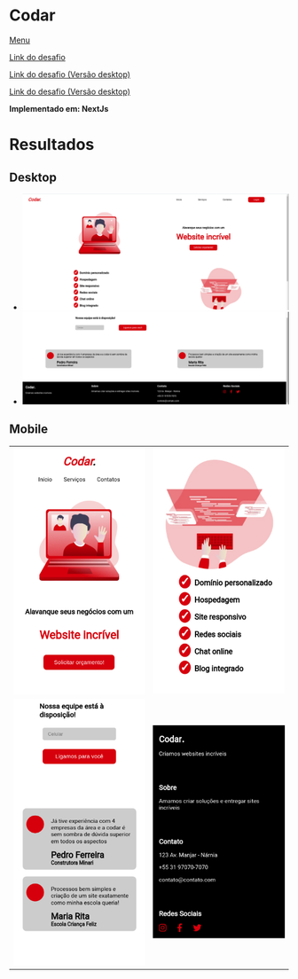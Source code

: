 # Codar

[Menu](https://github.com/Ruanrls/DevChallenge)

[Link do desafio](https://github.com/Lorenalgm/codar)

[Link do desafio (Versão desktop)](https://raw.githubusercontent.com/Lorenalgm/codar/master/design/desktop.png)

[Link do desafio (Versão desktop)](https://raw.githubusercontent.com/Lorenalgm/codar/master/design/mobile.png)

**Implementado em: NextJs**

# Resultados

## Desktop

* ![Imagem de resultado desktop](/Codar/Results/Result-Desktop.png)
* ![Imagem de resultado desktop](/Codar/Results/Result-Desktop-Bottom.png)

## Mobile
| | |
|---|---|
| ![Imagem de resultado mobile](/Codar/Results/Result-Mobile-Top.png)       | ![Imagem de resultado mobile](/Codar/Results/Result-Mobile-Checklist.png) |
| ![Imagem de resultado mobile](/Codar/Results/Result-Mobile-Review.png)    | ![Imagem de resultado mobile](/Codar/Results/Result-Mobile-Bottom.png)    |
